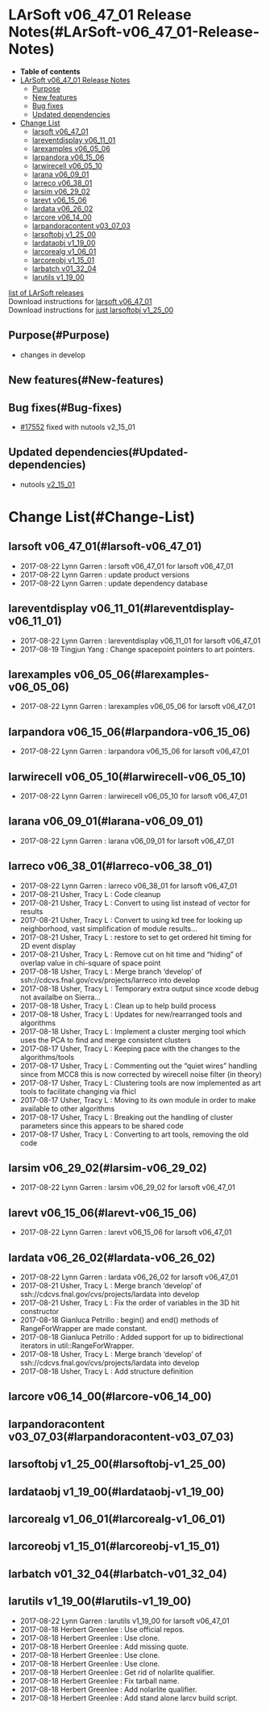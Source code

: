 LArSoft v06\_47\_01 Release Notes(#LArSoft-v06_47_01-Release-Notes)
======================================================================

-   **Table of contents**
-   [LArSoft v06\_47\_01 Release Notes](#LArSoft-v06_47_01-Release-Notes)
    -   [Purpose](#Purpose)
    -   [New features](#New-features)
    -   [Bug fixes](#Bug-fixes)
    -   [Updated dependencies](#Updated-dependencies)
-   [Change List](#Change-List)
    -   [larsoft v06\_47\_01](#larsoft-v06_47_01)
    -   [lareventdisplay v06\_11\_01](#lareventdisplay-v06_11_01)
    -   [larexamples v06\_05\_06](#larexamples-v06_05_06)
    -   [larpandora v06\_15\_06](#larpandora-v06_15_06)
    -   [larwirecell v06\_05\_10](#larwirecell-v06_05_10)
    -   [larana v06\_09\_01](#larana-v06_09_01)
    -   [larreco v06\_38\_01](#larreco-v06_38_01)
    -   [larsim v06\_29\_02](#larsim-v06_29_02)
    -   [larevt v06\_15\_06](#larevt-v06_15_06)
    -   [lardata v06\_26\_02](#lardata-v06_26_02)
    -   [larcore v06\_14\_00](#larcore-v06_14_00)
    -   [larpandoracontent v03\_07\_03](#larpandoracontent-v03_07_03)
    -   [larsoftobj v1\_25\_00](#larsoftobj-v1_25_00)
    -   [lardataobj v1\_19\_00](#lardataobj-v1_19_00)
    -   [larcorealg v1\_06\_01](#larcorealg-v1_06_01)
    -   [larcoreobj v1\_15\_01](#larcoreobj-v1_15_01)
    -   [larbatch v01\_32\_04](#larbatch-v01_32_04)
    -   [larutils v1\_19\_00](#larutils-v1_19_00)

[list of LArSoft releases](LArSoft_release_list)\
Download instructions for [larsoft v06\_47\_01](http://scisoft.fnal.gov/scisoft/bundles/larsoft/v06_47_01/larsoft-v06_47_01.html)\
Download instructions for [just larsoftobj v1\_25\_00](http://scisoft.fnal.gov/scisoft/bundles/larsoftobj/v1_25_00/larsoftobj-v1_25_00.html)

Purpose(#Purpose)
--------------------

-   changes in develop

New features(#New-features)
------------------------------

Bug fixes(#Bug-fixes)
------------------------

-   [\#17552](/redmine/issues/17552 "Support: Cannot preserve changes to event display services (Closed)") fixed with nutools v2\_15\_01

Updated dependencies(#Updated-dependencies)
----------------------------------------------

-   nutools [v2\_15\_01](/redmine/projects/nutools/wiki/NuTools_Release_Notes#nutools-v2_15_01-8222017)

Change List(#Change-List)
============================

larsoft v06\_47\_01(#larsoft-v06_47_01)
------------------------------------------

-   2017-08-22 Lynn Garren : larsoft v06\_47\_01 for larsoft v06\_47\_01
-   2017-08-22 Lynn Garren : update product versions
-   2017-08-22 Lynn Garren : update dependency database

lareventdisplay v06\_11\_01(#lareventdisplay-v06_11_01)
----------------------------------------------------------

-   2017-08-22 Lynn Garren : lareventdisplay v06\_11\_01 for larsoft v06\_47\_01
-   2017-08-19 Tingjun Yang : Change spacepoint pointers to art pointers.

larexamples v06\_05\_06(#larexamples-v06_05_06)
--------------------------------------------------

-   2017-08-22 Lynn Garren : larexamples v06\_05\_06 for larsoft v06\_47\_01

larpandora v06\_15\_06(#larpandora-v06_15_06)
------------------------------------------------

-   2017-08-22 Lynn Garren : larpandora v06\_15\_06 for larsoft v06\_47\_01

larwirecell v06\_05\_10(#larwirecell-v06_05_10)
--------------------------------------------------

-   2017-08-22 Lynn Garren : larwirecell v06\_05\_10 for larsoft v06\_47\_01

larana v06\_09\_01(#larana-v06_09_01)
----------------------------------------

-   2017-08-22 Lynn Garren : larana v06\_09\_01 for larsoft v06\_47\_01

larreco v06\_38\_01(#larreco-v06_38_01)
------------------------------------------

-   2017-08-22 Lynn Garren : larreco v06\_38\_01 for larsoft v06\_47\_01
-   2017-08-21 Usher, Tracy L : Code cleanup
-   2017-08-21 Usher, Tracy L : Convert to using list instead of vector for results
-   2017-08-21 Usher, Tracy L : Convert to using kd tree for looking up neighborhood, vast simplification of module results…
-   2017-08-21 Usher, Tracy L : restore to set to get ordered hit timing for 2D event display
-   2017-08-21 Usher, Tracy L : Remove cut on hit time and “hiding” of overlap value in chi-square of space point
-   2017-08-18 Usher, Tracy L : Merge branch ‘develop’ of ssh://cdcvs.fnal.gov/cvs/projects/larreco into develop
-   2017-08-18 Usher, Tracy L : Temporary extra output since xcode debug not availalbe on Sierra…
-   2017-08-18 Usher, Tracy L : Clean up to help build process
-   2017-08-18 Usher, Tracy L : Updates for new/rearranged tools and algorithms
-   2017-08-18 Usher, Tracy L : Implement a cluster merging tool which uses the PCA to find and merge consistent clusters
-   2017-08-17 Usher, Tracy L : Keeping pace with the changes to the algorithms/tools
-   2017-08-17 Usher, Tracy L : Commenting out the “quiet wires” handling since from MCC8 this is now corrected by wirecell noise filter (in theory)
-   2017-08-17 Usher, Tracy L : Clustering tools are now implemented as art tools to facilitate changing via fhicl
-   2017-08-17 Usher, Tracy L : Moving to its own module in order to make available to other algorithms
-   2017-08-17 Usher, Tracy L : Breaking out the handling of cluster parameters since this appears to be shared code
-   2017-08-17 Usher, Tracy L : Converting to art tools, removing the old code

larsim v06\_29\_02(#larsim-v06_29_02)
----------------------------------------

-   2017-08-22 Lynn Garren : larsim v06\_29\_02 for larsoft v06\_47\_01

larevt v06\_15\_06(#larevt-v06_15_06)
----------------------------------------

-   2017-08-22 Lynn Garren : larevt v06\_15\_06 for larsoft v06\_47\_01

lardata v06\_26\_02(#lardata-v06_26_02)
------------------------------------------

-   2017-08-22 Lynn Garren : lardata v06\_26\_02 for larsoft v06\_47\_01
-   2017-08-21 Usher, Tracy L : Merge branch ‘develop’ of ssh://cdcvs.fnal.gov/cvs/projects/lardata into develop
-   2017-08-21 Usher, Tracy L : Fix the order of variables in the 3D hit constructor
-   2017-08-18 Gianluca Petrillo : begin() and end() methods of RangeForWrapper are made constant.
-   2017-08-18 Gianluca Petrillo : Added support for up to bidirectional iterators in util::RangeForWrapper.
-   2017-08-18 Usher, Tracy L : Merge branch ‘develop’ of ssh://cdcvs.fnal.gov/cvs/projects/lardata into develop
-   2017-08-18 Usher, Tracy L : Add structure definition

larcore v06\_14\_00(#larcore-v06_14_00)
------------------------------------------

larpandoracontent v03\_07\_03(#larpandoracontent-v03_07_03)
--------------------------------------------------------------

larsoftobj v1\_25\_00(#larsoftobj-v1_25_00)
----------------------------------------------

lardataobj v1\_19\_00(#lardataobj-v1_19_00)
----------------------------------------------

larcorealg v1\_06\_01(#larcorealg-v1_06_01)
----------------------------------------------

larcoreobj v1\_15\_01(#larcoreobj-v1_15_01)
----------------------------------------------

larbatch v01\_32\_04(#larbatch-v01_32_04)
--------------------------------------------

larutils v1\_19\_00(#larutils-v1_19_00)
------------------------------------------

-   2017-08-22 Lynn Garren : larutils v1\_19\_00 for larsoft v06\_47\_01
-   2017-08-18 Herbert Greenlee : Use official repos.
-   2017-08-18 Herbert Greenlee : Use clone.
-   2017-08-18 Herbert Greenlee : Add missing quote.
-   2017-08-18 Herbert Greenlee : Use clone.
-   2017-08-18 Herbert Greenlee : Use clone.
-   2017-08-18 Herbert Greenlee : Get rid of nolarlite qualifier.
-   2017-08-18 Herbert Greenlee : Fix tarball name.
-   2017-08-18 Herbert Greenlee : Add nolarlite qualifier.
-   2017-08-18 Herbert Greenlee : Add stand alone larcv build script.
